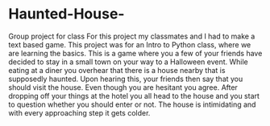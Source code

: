 # Haunted-House-
Group project for class 
For this project my classmates and I had to make a text based game. This project was for an Intro to Python class, where we are learning the basics. 
This is a game where you  a few of your friends have decided to stay in a small town on your way to a Halloween event. While eating at a diner you overhear that there is a house nearby that is supposedly haunted. Upon hearing this, your friends then say that you should visit the house. Even though you are hesitant you agree. After dropping off your things at the hotel you all head to the house and you start to question whether you should enter or not. The house is intimidating and with every approaching step it gets colder.
